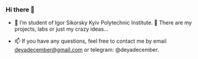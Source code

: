### Hi there 👋

<!--
**dariakhanuichenko/dariakhanuichenko** is a ✨ _special_ ✨ repository because its `README.md` (this file) appears on your GitHub profile.-->

- 🔭 I’m student of Igor Sikorsky Kyiv Polytechnic Institute. 🌱 There are my projects, labs or just my crazy ideas...

- 📫 If you have any questions, feel free to contact me by email deyadecember@gmail.com or telegram: @deyadecember.

